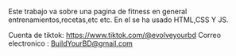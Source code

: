 Este trabajo va sobre una pagina de fitness en general entrenamientos,recetas,etc etc. 
En el se ha usado  HTML,CSS Y JS.

Cuenta de tiktok: https://www.tiktok.com/@evolveyourbd
Correo electronico : BuildYourBD@gmail.com
